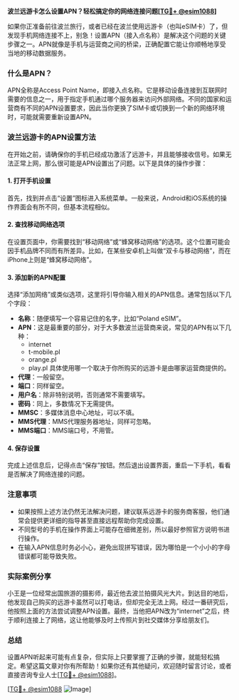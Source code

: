 **波兰远游卡怎么设置APN？轻松搞定你的网络连接问题[[TG💪+ @esim1088](https://t.me/s/esim1088)]**

如果你正准备前往波兰旅行，或者已经在波兰使用远游卡（也叫eSIM卡）了，但发现手机网络连接不上，别急！设置APN（接入点名称）是解决这个问题的关键步骤之一。APN就像是手机与运营商之间的桥梁，正确配置它能让你顺畅地享受当地的移动数据服务。

### 什么是APN？

APN全称是Access Point Name，即接入点名称。它是移动设备连接到互联网时需要的信息之一，用于指定手机通过哪个服务器来访问外部网络。不同的国家和运营商有不同的APN设置要求，因此当你更换了SIM卡或切换到一个新的网络环境时，可能就需要重新设置APN。

### 波兰远游卡的APN设置方法

在开始之前，请确保你的手机已经成功激活了远游卡，并且能够接收信号。如果无法正常上网，那么很可能是APN设置出了问题。以下是具体的操作步骤：

#### 1. 打开手机设置
首先，找到并点击“设置”图标进入系统菜单。一般来说，Android和iOS系统的操作界面会有所不同，但基本流程相似。

#### 2. 查找移动网络选项
在设置页面中，你需要找到“移动网络”或“蜂窝移动网络”的选项。这个位置可能会因手机品牌不同而有所差异。比如，在某些安卓机上叫做“双卡与移动网络”，而在iPhone上则是“蜂窝移动网络”。

#### 3. 添加新的APN配置
选择“添加网络”或类似选项，这里将引导你输入相关的APN信息。通常包括以下几个字段：
- **名称**：随便填写一个容易记住的名字，比如“Poland eSIM”。
- **APN**：这是最重要的部分，对于大多数波兰运营商来说，常见的APN有以下几种：
  - internet
  - t-mobile.pl
  - orange.pl
  - play.pl
  具体使用哪一个取决于你所购买的远游卡是由哪家运营商提供的。
- **代理**：一般留空。
- **端口**：同样留空。
- **用户名**：除非特别说明，否则通常不需要填写。
- **密码**：同上，多数情况下无需提供。
- **MMSC**：多媒体消息中心地址，可以不填。
- **MMS代理**：MMS代理服务器地址，同样可忽略。
- **MMS端口**：MMS端口号，不用管。

#### 4. 保存设置
完成上述信息后，记得点击“保存”按钮。然后退出设置界面，重启一下手机，看看是否解决了网络连接的问题。

### 注意事项
- 如果按照上述方法仍然无法解决问题，建议联系远游卡的服务商客服，他们通常会提供更详细的指导甚至直接远程帮助你完成设置。
- 不同型号的手机在操作界面上可能存在细微差别，所以最好参照官方说明书进行操作。
- 在输入APN信息时务必小心，避免出现拼写错误，因为哪怕是一个小小的字母错误都可能导致失败。

### 实际案例分享

小王是一位经常出国旅游的摄影师，最近他去波兰拍摄风光大片。到达目的地后，他发现自己购买的远游卡虽然可以打电话，但却完全无法上网。经过一番研究后，他按照上面的方法尝试调整APN设置。最终，当他把APN改为“internet”之后，终于顺利连接上了网络，这让他能够及时上传照片到社交媒体分享给朋友们。

### 总结

设置APN听起来可能有点复杂，但实际上只要掌握了正确的步骤，就能轻松搞定。希望这篇文章对你有所帮助！如果你还有其他疑问，欢迎随时留言讨论，或者直接咨询专业人士[[TG💪+ @esim1088](https://t.me/s/esim1088)]。

[[TG💪+ @esim1088](https://t.me/s/esim1088) ![Image](https://i.postimg.cc/4NQfJmqS/Snipaste-2025-05-13-00-14-12.png)]